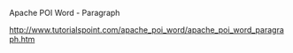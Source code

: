 Apache POI Word - Paragraph


http://www.tutorialspoint.com/apache_poi_word/apache_poi_word_paragraph.htm